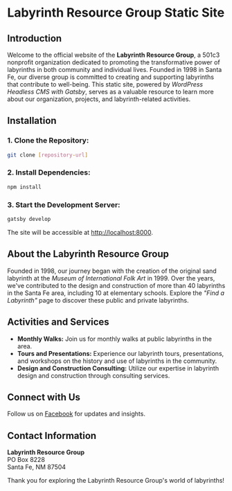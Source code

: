 # Labyrinth Resource Group Static Site

## Introduction
Welcome to the official website of the **Labyrinth Resource Group**, a 501c3 nonprofit organization dedicated to promoting the transformative power of labyrinths in both community and individual lives. Founded in 1998 in Santa Fe, our diverse group is committed to creating and supporting labyrinths that contribute to well-being. This static site, powered by *WordPress Headless CMS with Gatsby*, serves as a valuable resource to learn more about our organization, projects, and labyrinth-related activities.

## Installation
### 1. Clone the Repository:
```bash
git clone [repository-url]
```

### 2. Install Dependencies:
```bash
npm install
```

### 3. Start the Development Server:
```bash
gatsby develop
```

The site will be accessible at [http://localhost:8000](http://localhost:8000).

## About the Labyrinth Resource Group
Founded in 1998, our journey began with the creation of the original sand labyrinth at the *Museum of International Folk Art* in 1999. Over the years, we've contributed to the design and construction of more than 40 labyrinths in the Santa Fe area, including 10 at elementary schools. Explore the *"Find a Labyrinth"* page to discover these public and private labyrinths.

## Activities and Services
- **Monthly Walks:** Join us for monthly walks at public labyrinths in the area.
- **Tours and Presentations:** Experience our labyrinth tours, presentations, and workshops on the history and use of labyrinths in the community.
- **Design and Construction Consulting:** Utilize our expertise in labyrinth design and construction through consulting services.

## Connect with Us
Follow us on [Facebook](https://www.facebook.com/LRGSantaFe/) for updates and insights.

## Contact Information
**Labyrinth Resource Group**  
PO Box 8228  
Santa Fe, NM 87504

Thank you for exploring the Labyrinth Resource Group's world of labyrinths!